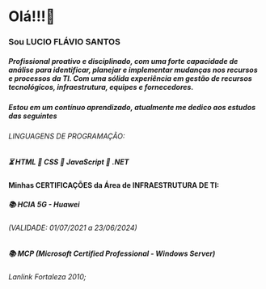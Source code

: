 # Olá!!!:clap:

### Sou LUCIO FLÁVIO SANTOS

##### Profissional proativo e disciplinado, com uma forte capacidade de análise para identificar, planejar e implementar mudanças nos recursos e processos da TI. Com uma sólida experiência em gestão de recursos tecnológicos, infraestrutura, equipes e fornecedores.

##### Estou em um contínuo aprendizado, atualmente me dedico aos estudos das seguintes

###### LINGUAGENS DE PROGRAMAÇÃO:

##### :hourglass_flowing_sand: HTML  		:rainbow: CSS 		:school: JavaScript		:goal_net: .NET



#### Minhas CERTIFICAÇÕES da Área de INFRAESTRUTURA DE TI:

##### :books: HCIA 5G - Huawei 

###### (VALIDADE: 01/07/2021 a 23/06/2024)

##### :books: MCP (Microsoft Certified Professional - Windows Server) 

###### Lanlink Fortaleza 2010;


